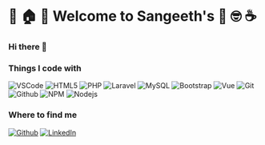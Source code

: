 # :tada: :house: :star2: Welcome to Sangeeth's :muscle: :nerd_face: :coffee:

### Hi there 👋

<h3>Things I code with</h3>
<p>

<img alt="VSCode" src="https://img.shields.io/badge/-VS%20Code-blue?style=flat-sqauare&logo=visualstudio&logoColor=white" />

<img alt="HTML5" src="https://img.shields.io/badge/-HTML5-E34F26?style=flat-sqauare&logo=visualstudio&logoColor=white" />

<img alt="PHP" src="https://img.shields.io/badge/-PHP-45b8d8?style=flat-sqauare&logo=php&logoColor=white" />

<img alt="Laravel" src="https://img.shields.io/badge/-Laravel-DD0031?style=flat-sqauare&logo=laravel&logoColor=white" />

<img alt="MySQL" src="https://img.shields.io/badge/-MySQL-F9A03C?style=flat-sqauare&logo=laravel&logoColor=white" />

<img alt="Bootstrap" src="https://img.shields.io/badge/-Bootstrap-green?style=flat-sqauare&logo=Bootstrap&logoColor=white" />

<img alt="Vue" src="https://img.shields.io/badge/-Vue.js-blueviolet?style=flat-sqauare&logo=Vue.js&logoColor=white" />

<img alt="Git" src="https://img.shields.io/badge/-Git-F05032?style=flat-sqauare&logo=Git&logoColor=white" />

<img alt="Github" src="https://img.shields.io/badge/-GitHub-grey?style=flat-sqauare&logo=Github&logoColor=white" />

<img alt="NPM" src="https://img.shields.io/badge/-npm-CB3837?style=flat-sqauare&logo=npm&logoColor=white" />

<img alt="Nodejs" src="https://img.shields.io/badge/-Nodejs-43853d?style=flat-square&logo=Node.js&logoColor=white" />

</p>
<h3>Where to find me</h3>
<p><a href="https://github.com/sangeethkc" target="_blank"><img alt="Github" src="https://img.shields.io/badge/GitHub-%2312100E.svg?&style=for-the-badge&logo=Github&logoColor=white" /></a>  <a href="https://www.linkedin.com/in/sangeethkc" target="_blank"><img alt="LinkedIn" src="https://img.shields.io/badge/linkedin-%230077B5.svg?&style=for-the-badge&logo=linkedin&logoColor=white" /></a>
</p>


<!--
**sangeethkc/sangeethkc** is a ✨ _special_ ✨ repository because its `README.md` (this file) appears on your GitHub profile.

Here are some ideas to get you started:

- 🔭 I’m currently working on ...
- 🌱 I’m currently learning ...
- 👯 I’m looking to collaborate on ...
- 🤔 I’m looking for help with ...
- 💬 Ask me about ...
- 📫 How to reach me: ...
- 😄 Pronouns: ...
- ⚡ Fun fact: ...
-->
